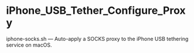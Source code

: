 # iPhone_USB_Tether_Configure_Proxy
iphone-socks.sh — Auto-apply a SOCKS proxy to the iPhone USB tethering service on macOS.
